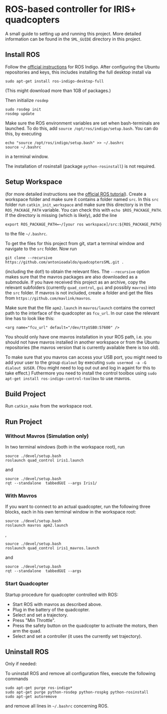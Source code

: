 ROS-based controller for IRIS+ quadcopters
==========================================

A small guide to setting up and running this project.
More detailed information can be found in the `SML_GUIDE` directory in this project.

## Install ROS

Follow the [official instructions](http://wiki.ros.org/indigo/Installation/Ubuntu) for ROS Indigo.
After configuring the Ubuntu repositories and keys, this includes installing the full desktop install via
~~~~
sudo apt-get install ros-indigo-desktop-full
~~~~
(This might download more than 1GB of packages.)

Then initialize `rosdep`
~~~~
sudo rosdep init
rosdep update
~~~~

Make sure the ROS environment variables are set when bash-terminals are launched.
To do this, add `source /opt/ros/indigo/setup.bash`.
You can do this, by executing
~~~~
echo "source /opt/ros/indigo/setup.bash" >> ~/.bashrc
source ~/.bashrc
~~~~
in a terminal window.

The installation of rosinstall (package `python-rosinstall`) is not required.

## Setup Workspace

(for more detailed instructions see the [official ROS tutorial](http://wiki.ros.org/ROS/Tutorials/InstallingandConfiguringROSEnvironment)).
Create a workspace folder and make sure it contains a folder named `src`.
In this `src` folder run `catkin_init_workspace` and make sure this directory is in the `ROS_PACKAGE_PATH` variable.
You can check this with `echo $ROS_PACKAGE_PATH`.
If the directory is missing (which is likely), add the line
~~~~
export ROS_PACKAGE_PATH=~/[your ros workspace]/src:${ROS_PACKAGE_PATH}
~~~~
to the file `~/.bashrc`.

To get the files for this project from git, start a terminal window and navigate to the `src` folder.
Now run
~~~~
git clone --recursive https://github.com/antonioadaldo/quadcoptersSML.git .
~~~~
(including the dot!) to obtain the relevant files.
The `--recursive` option makes sure that the mavros packages are also downloaded as a submodule.
If you have received this project as an archive, copy the relevant subfolders (currently `quad_control`, `gui` and possibly `mavros`) into the `src` folder.
If mavros is not included, create a folder and get the files from `https://github.com/mavlink/mavros`.

Make sure that the file `apm2.launch` in `mavros/launch` contains the correct path to the interface of the quadcopter as `fcu_url`.
In our case the relevant line has to look like this:
~~~~
<arg name="fcu_url" default="/dev/ttyUSB0:57600" />
~~~~
You should only have one mavros installation in your ROS path, i.e. you should not have mavros installed in another workspace or from the Ubuntu repositories (the mavros version that is currently available there is too old).

To make sure that you mavros can access your USB port, you might need to add your user to the group `dialout` by executing `sudo usermod -a -G dialout $USER`.
(You might need to log out out and log in againt for this to take effect.)
Futhermore you need to install the control toolbox using `sudo apt-get install ros-indigo-control-toolbox` to use mavros.

## Build Project

Run `catkin_make` from the workspace root.

## Run Project

### Without Mavros (Simulation only)

In two terminal windows (both in the workspace root), run
~~~~
source ./devel/setup.bash
roslaunch quad_control iris1.launch
~~~~
and
~~~~
source ./devel/setup.bash
rqt --standalone  tabbedGUI --args Iris1/
~~~~

### With Mavros

If you want to connect to an actual quadcopter, run the following three blocks, each in his own terminal window in the workspace root:
~~~~
source ./devel/setup.bash
roslaunch mavros apm2.launch
~~~~
,
~~~~
source ./devel/setup.bash
roslaunch quad_control iris1_mavros.launch
~~~~
and 
~~~~
source ./devel/setup.bash
rqt --standalone  tabbedGUI --args
~~~~

### Start Quadcopter

Startup procedure for quadcopter controlled with ROS:

- Start ROS with mavros as described above.
- Plug in the battery of the quadcopter.
- Select and set a trajectory.
- Press "Min Throttle".
- Press the safety button on the quadcopter to activate the motors, then arm the quad.
- Select and set a controller (it uses the currently set trajectory).

## Uninstall ROS

Only if needed:

To uninstall ROS and remove all configuration files, execute the following commands
~~~~
sudo apt-get purge ros-indigo*
sudo apt-get purge python-rosdep python-rospkg python-rosinstall
sudo apt-get autoremove
~~~~
and remove all lines in `~/.bashrc` concerning ROS.
